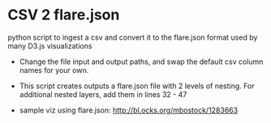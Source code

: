 # CSV 2 flare.json
python script to ingest a csv and convert it to the flare.json format used by many D3.js visualizations

- Change the file input and output paths, and swap the default csv column names for your own.

- This script creates outputs a flare.json file with 2 levels of nesting. For additional nested layers, add them in lines 32 - 47

- sample viz using flare.json: http://bl.ocks.org/mbostock/1283663

